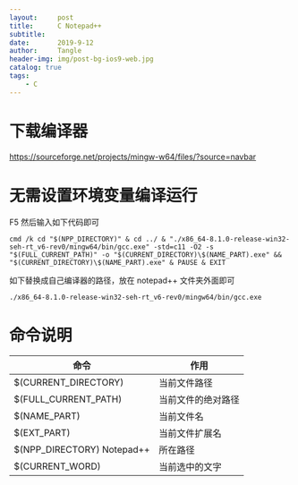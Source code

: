 ```yaml
---
layout:     post
title:      C Notepad++
subtitle:   
date:       2019-9-12
author:     Tangle
header-img: img/post-bg-ios9-web.jpg
catalog: true
tags:
    - C
---
```


# 下载编译器

https://sourceforge.net/projects/mingw-w64/files/?source=navbar

# 无需设置环境变量编译运行

F5 然后输入如下代码即可

```
cmd /k cd "$(NPP_DIRECTORY)" & cd ../ & "./x86_64-8.1.0-release-win32-seh-rt_v6-rev0/mingw64/bin/gcc.exe" -std=c11 -O2 -s "$(FULL_CURRENT_PATH)" -o "$(CURRENT_DIRECTORY)\$(NAME_PART).exe" && "$(CURRENT_DIRECTORY)\$(NAME_PART).exe" & PAUSE & EXIT
```

如下替换成自己编译器的路径，放在 notepad++ 文件夹外面即可

```
./x86_64-8.1.0-release-win32-seh-rt_v6-rev0/mingw64/bin/gcc.exe
```

# 命令说明

| 命令                       | 作用               |
| -------------------------- | ------------------ |
| $(CURRENT_DIRECTORY)       | 当前文件路径       |
| $(FULL_CURRENT_PATH)       | 当前文件的绝对路径 |
| $(NAME_PART)               | 当前文件名         |
| $(EXT_PART)                | 当前文件扩展名     |
| $(NPP_DIRECTORY) Notepad++ | 所在路径           |
| $(CURRENT_WORD)            | 当前选中的文字     |
